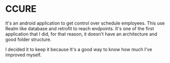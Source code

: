# CCURE #

It's an android application to get control over schedule employees. This use Realm like database and retrofit to reach endpoints. It's one of the first application that I did, for that reason, it doesn't have an architecture and good folder structure.

I decided it to keep it because It's a good way to know how much I've improved myself.
